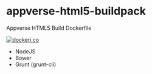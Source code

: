 # appverse-html5-buildpack
Appverse HTML5 Build Dockerfile

[![dockeri.co](http://dockeri.co/marcelogft/appverse-html5-buildpack/)](https://registry.hub.docker.com/marcelogft/appverse-html5-buildpack/)

* NodeJS 
* Bower
* Grunt (grunt-cli)
